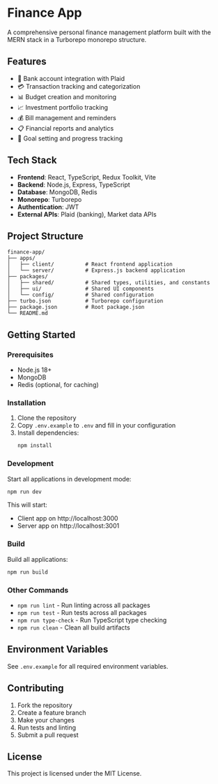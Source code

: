 # Finance App

A comprehensive personal finance management platform built with the MERN stack in a Turborepo monorepo structure.

## Features

- 🏦 Bank account integration with Plaid
- 💳 Transaction tracking and categorization
- 📊 Budget creation and monitoring
- 📈 Investment portfolio tracking
- 💰 Bill management and reminders
- 📋 Financial reports and analytics
- 🎯 Goal setting and progress tracking

## Tech Stack

- **Frontend**: React, TypeScript, Redux Toolkit, Vite
- **Backend**: Node.js, Express, TypeScript
- **Database**: MongoDB, Redis
- **Monorepo**: Turborepo
- **Authentication**: JWT
- **External APIs**: Plaid (banking), Market data APIs

## Project Structure

```
finance-app/
├── apps/
│   ├── client/          # React frontend application
│   └── server/          # Express.js backend application
├── packages/
│   ├── shared/          # Shared types, utilities, and constants
│   ├── ui/              # Shared UI components
│   └── config/          # Shared configuration
├── turbo.json           # Turborepo configuration
├── package.json         # Root package.json
└── README.md
```

## Getting Started

### Prerequisites

- Node.js 18+
- MongoDB
- Redis (optional, for caching)

### Installation

1. Clone the repository
2. Copy `.env.example` to `.env` and fill in your configuration
3. Install dependencies:
   ```bash
   npm install
   ```

### Development

Start all applications in development mode:
```bash
npm run dev
```

This will start:
- Client app on http://localhost:3000
- Server app on http://localhost:3001

### Build

Build all applications:
```bash
npm run build
```

### Other Commands

- `npm run lint` - Run linting across all packages
- `npm run test` - Run tests across all packages
- `npm run type-check` - Run TypeScript type checking
- `npm run clean` - Clean all build artifacts

## Environment Variables

See `.env.example` for all required environment variables.

## Contributing

1. Fork the repository
2. Create a feature branch
3. Make your changes
4. Run tests and linting
5. Submit a pull request

## License

This project is licensed under the MIT License.